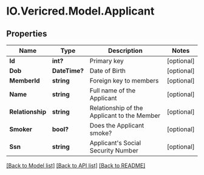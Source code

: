 # IO.Vericred.Model.Applicant
## Properties

Name | Type | Description | Notes
------------ | ------------- | ------------- | -------------
**Id** | **int?** | Primary key | [optional] 
**Dob** | **DateTime?** | Date of Birth | [optional] 
**MemberId** | **string** | Foreign key to members | [optional] 
**Name** | **string** | Full name of the Applicant | [optional] 
**Relationship** | **string** | Relationship of the Applicant to the Member | [optional] 
**Smoker** | **bool?** | Does the Applicant smoke? | [optional] 
**Ssn** | **string** | Applicant&#39;s Social Security Number | [optional] 

[[Back to Model list]](../README.md#documentation-for-models) [[Back to API list]](../README.md#documentation-for-api-endpoints) [[Back to README]](../README.md)

